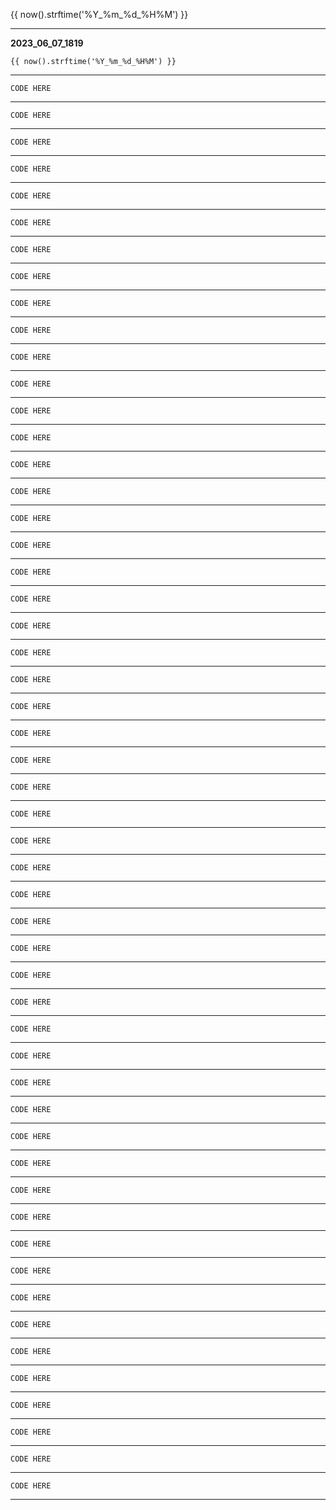 {{ now().strftime('%Y_%m_%d_%H%M') }}
___
**2023_06_07_1819**
```
{{ now().strftime('%Y_%m_%d_%H%M') }}
```
___

```
CODE HERE
```
___

```
CODE HERE
```
___

```
CODE HERE
```
___

```
CODE HERE
```
___

```
CODE HERE
```
___

```
CODE HERE
```
___

```
CODE HERE
```
___

```
CODE HERE
```
___

```
CODE HERE
```
___

```
CODE HERE
```
___

```
CODE HERE
```
___

```
CODE HERE
```
___

```
CODE HERE
```
___

```
CODE HERE
```
___

```
CODE HERE
```
___

```
CODE HERE
```
___

```
CODE HERE
```
___

```
CODE HERE
```
___

```
CODE HERE
```
___

```
CODE HERE
```
___

```
CODE HERE
```
___

```
CODE HERE
```
___

```
CODE HERE
```
___

```
CODE HERE
```
___

```
CODE HERE
```
___

```
CODE HERE
```
___

```
CODE HERE
```
___

```
CODE HERE
```
___

```
CODE HERE
```
___

```
CODE HERE
```
___

```
CODE HERE
```
___

```
CODE HERE
```
___

```
CODE HERE
```
___

```
CODE HERE
```
___

```
CODE HERE
```
___

```
CODE HERE
```
___

```
CODE HERE
```
___

```
CODE HERE
```
___

```
CODE HERE
```
___

```
CODE HERE
```
___

```
CODE HERE
```
___

```
CODE HERE
```
___

```
CODE HERE
```
___

```
CODE HERE
```
___

```
CODE HERE
```
___

```
CODE HERE
```
___

```
CODE HERE
```
___

```
CODE HERE
```
___

```
CODE HERE
```
___

```
CODE HERE
```
___

```
CODE HERE
```
___

```
CODE HERE
```
___

```
CODE HERE
```
___
